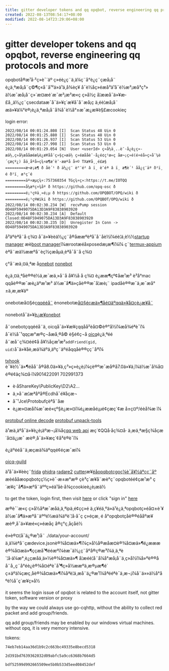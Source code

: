 ```yaml
---
title: gitter developer tokens and qq opqbot, reverse engineering qq protocols and more
created: 2022-08-13T08:54:17+08:00
modified: 2022-08-14T23:29:06+08:00
---
```


# gitter developer tokens and qq opqbot, reverse engineering qq protocols and more

opqbotå®æ¹å·²ç»è¯´äº ç»éè¿ç¨ä¸­ä¼ç¨å°è¿ç¨çæå¡å¨ è¿ä¸ªæå¡å¨ç©¶ç«å¨å¹²ä»ä¹ä¸å¾èç¥ å¯è½åç»éæå³ä¹å¯è½æ²¡æå³ç³» ä½æ¯æå¡å¨ç»´æ¤æé´æ¯æ²¡æ³æ«ç ç»å½ç å¦ææå¯ä»¥æ­£å¸¸ä½¿ç¨çsecdataæ¯å¯ä»¥ç´æ¥å¯å¨æå¡ç ä¸éè¦æå¡å¨ æä»¥ä¼°è®¡è¿ä¸ªæå¡å¨å¾å¯è½å°±æ¯æ¿æ¥è§£æcookieç

login error:
```
2022/08/14 00:01:24.808 [I]  Scan Status 48 Uin 0 
2022/08/14 00:01:25.880 [I]  Scan Status 48 Uin 0 
2022/08/14 00:01:26.937 [I]  Scan Status 53 Uin 0
2022/08/14 00:01:27.998 [I]  Scan Status 53 Uin 0 
2022/08/14 00:01:29.054 [N]  User <userId> ç»å½ä¸­..è¯·å¿è¿ç»­æä½,ç»å½æååæéæ¾è¿æ¥åå¨ç»§ç»­æä½ ç»éæååè¯·å¿é¢ç¹æ«ç åæ¬¡ç»é(é¤éå»ç»å¯¼è´çæçº¿) åä¸åºå»ç¾¤æ¶æ¯è¯·ææºå å¤© TXæ¥å¸¸é£æ§
=========æ¬æ¡æ¶ ð åè´¹ ð ä½¿ç¨ è°¨é² â ï¸ è¯éª â ï¸ æ¶è´¹ åå¿ç¨äº ð²ï¸ é ð²ï¸ æ³ç¨é
=========äº¤æµç¾¤:757360354 TGç¾¤ç»:https://t.me/IOTQQ      
=========å¼æºç¤¾åº ð https://github.com/opq-osc ð       
=========é¡¹ç®ä¸»é¡µ ð https://github.com/OPQBOT/OPQ/wiki ð
=========é¡¹ç®Wiki ð https://github.com/OPQBOT/OPQ/wiki ð
2022/08/14 00:02:30.234 [W]  recvPump session 0D48F5949075DA13D3A9F83838903920
2022/08/14 00:02:30.234 [A]  Default Closed:0D48F5949075DA13D3A9F83838903920
2022/08/14 00:02:30.235 [D]  Unregister In Conn -> 0D48F5949075DA13D3A9F83838903920
```

å³äºèªå¨å ç¾¤ å¯ä»¥èèä½¿ç¨å®åææºèªå¯å¨åè½ï¼éè¦ä¸è½½[startup manager](https://play.google.com/store/apps/details?id=imoblife.startupmanager) æè[boot manager](https://play.google.com/store/apps/details?id=de.defim.apk.bootmanager&showAllReviews=true)ï¼ærootæéåxposedæ¡æ¶ï¼ï¼ ç¨[termux-appium](https://www.npmjs.com/package/termux-appium) èªå¨æä½ææºå¨èç½çæåµä¸èªå¯å¨å ç¾¤

ç°å¨æä¸¤ä¸ªæ å[onebot](https://onebot.dev/) [nonebot](https://nb2.baka.icu/)

è¿ä¸¤ä¸ªåè®®é½ä¸æ¯æä¸»å¨å å¥½å å ç¾¤ è¿ææ¶çº¢åæ¹æ³ è³å°mac qqåè®®æ¯æè¿äºæ¹æ³ ä½æ¯å¶ä»çåè®®æ¯å¦æè¡¨ ipadåè®®æ¯ä¸æ¯æå°±ä¸æ¸æ¥äº

onebotæå¤§éç[qqééå¨](https://onebot.dev/ecosystem.html#onebot-12) ènonebotæ[å¤§éçæä»¶åé¤äºqqä»¥å¤çè¿æ¥å¨](https://nb2.baka.icu/store)

nonebotå¯ä»¥[è¿æ¥onebot](https://onebot.adapters.nonebot.dev/docs/guide/installation)

å¨onebotçqqééå¨ä¸­ oicqå¯ä»¥æ¥çqqåå²èå¤©è®°å½ï¼æå¾éªè¯ï¼ å¯è½å¯¹qqçæ°æ®ç¬åæå¸®å© è§é¢ç¬å [oicq](https://github.com/takayama-lily/oicq)è¿ä¸ªééå¨æå¨ç¾¤éé¢å å¥½åçæ¹æ³`addFriend(gid, uid)`å¯ä»¥åè,æä¾äºä¸äºç¨äºéåqqåè®®çç¨åºï¼

[txhook](https://github.com/fuqiuluo/TXHook) è¯¥è½¯ä»¶éåå¨å®å8.0ä»¥ä¸ç³»ç»è¿è¡ï¼çè®ºæ¯æå®å7.0ä»¥ä¸ï¼ä½æ¯å¾å¤é®é¢ãç¾¤å·ï¼901422091 702991373
- è·åShareKey\PublicKey\D2\A2...
- ä¸»å¨æ¦æªåºå®Ecdhå¯é¥åçæ¬
- å¯¹Jce\Protobufçèªå¨åæ
- è¿æ»¤æåï¼æ¯æé«çº§è¿æ»¤ï¼é¿ææåé¡µé¢çæç´¢æ å±ç¤º/éèå¾æ ï¼

[protobuf online decode](https://protobuf-decoder.netlify.app)
[protobuf unpack-tools](https://github.com/takayama-lily/unpack-tools)

ä¹æä¸äºå¯ä»¥è¿è¡äºæ¬¡å¼åç[qq web api](https://github.com/takayama-lily/oicq/blob/main/web-api.md) æç´¢QQå·åç¾¤å· ä¸æä¸ªæ§ç­¾åç­æ´å¤ä¿¡æ¯ æè®¸å¯ä»¥æç´¢å³é®è¯ï¼

è¿äºééå¨ä¸­æçæä¾äºqqé¢éçæ¯æï¼

[oicq-guild](https://github.com/takayama-lily/oicq-guild)

ä¹å¯ä»¥èèç¨[frida](https://frida.re/) [ghidra](https://github.com/NationalSecurityAgency/ghidra) [radare2](https://rada.re/n/radare2.html) [cutter](https://cutter.re/)æ¥[éåopqbotçgoç¼è¯å¥½äºçç¨åº](https://cn.bing.com/search?q=reverse+go+binary&form=CHRDEF&sp=-1&pq=reverse+go+binary&sc=0-17&qs=n&sk=&cvid=3A1FCCCF9C2F495DB516CB656D281DCA&ghsh=0&ghacc=0&ghpl=) æèéååæopqbotçç½ç»è¯·æ±æ°æ® çè³ç´æ¥å¨æè°ç¨opqbotéé¢çæ¹æ³ ç´æ¥ç¨å¶ä»æºå¨äººç»éä¹åè·å¾çcookieè¿è¡æä½

to get the token, login first, then visit [here](https://developer.gitter.im/apps) or click "sign in" [here](https://developer.gitter.im/)

æ®è¯´æ«ç ç»å½åªæ¯æåä¸ä¸ªipä¸é¢çç»é ä¸ç¥éä¸ºä»ä¹è¿ä¸ªopqbotç»éå¤±è´¥ ä½æ¯å¶ä»æºå¨äººé½æä¾äºè´¦å·å¯ç ç»éçæ¸ é å°opqbotçåè®®éååºæ¥ æè®¸å¯ä»¥æé«ç»éæåç å®ç°ç¸åçåè½

é»è®¤(å¯ä¿®æ¹)å¨ ./data/your-account/ ä¸ä¼èªå¨çædevice.jsonè®¾å¤æä»¶ï¼ç»å½å®æåæ­¤è®¾å¤æä»¶é¿æææ
è®¾å¤æä»¶ççæå¹¶ééæºï¼èæ¯ä½¿ç¨åºå®ç®æ³ï¼ä¸ä¸ªè´¦å·ä¼æ°¸è¿çæåä¸ä»½è®¾å¤æä»¶
å¦æéè¦å¨å¼å°æå¡å¨ä¸ç»å½ï¼å»ºè®®åå¨å¸¸ç¨å°éè¿è®¾å¤éªè¯å¹¶ç»å½ææºä¸æ®µæ¶é´
ç±äºä¼çæç¸åè®¾å¤æä»¶ï¼åªè¦ä¸æå¨ä¿®æ¹ï¼åªééªè¯ä¸æ¬¡ï¼å¨ä»»ä½å°åºé½å¯ç´æ¥ç»å½


it seems the login issue of opqbot is related to the account itself, not gitter token, software version or proxy

by the way we could always use go-cqhttp, without the ability to collect red packet and add group/friends.

qq add group/friends may be enabled by our windows virtual machines. without opq, it is very memory intensive.

tokens:
```
74eb7eb14aa36d1b9c2c663bc49335e8becd5318
```
```
2d391bd7639362032d09abfc5a9cc6368b7664d5
```
```
bdf52599d992665509ee5b0b533d5eed08452def
```
